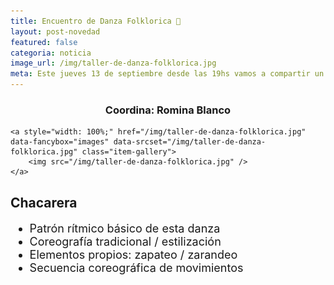 ```yaml
---
title: Encuentro de Danza Folklorica 🎵
layout: post-novedad
featured: false
categoria: noticia
image_url: /img/taller-de-danza-folklorica.jpg
meta: Este jueves 13 de septiembre desde las 19hs vamos a compartir un espacio de chacarera para todes.
---
```


<h3 style="text-align: center;">Coordina: Romina Blanco</h3>



<div style="position: relative;">
	<div class="gallery col-3">

	<a style="width: 100%;" href="/img/taller-de-danza-folklorica.jpg" data-fancybox="images" data-srcset="/img/taller-de-danza-folklorica.jpg" class="item-gallery">
		<img src="/img/taller-de-danza-folklorica.jpg" />
	</a>

</div>
</div>


<h2>Chacarera</h2>

<ul style="font-size: 18px;">
	<li>Patrón rítmico básico de esta danza</li>
	<li>Coreografía tradicional / estilización</li>
	<li>Elementos propios: zapateo / zarandeo</li>
	<li>Secuencia coreográfica de movimientos</li>
</ul>
